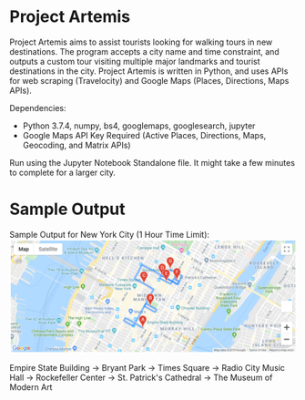# Project Artemis
 
 Project Artemis aims to assist tourists looking for walking tours in new destinations. The program accepts a city name and time constraint, and outputs a custom tour visiting multiple major landmarks and tourist destinations in the city. Project Artemis is written in Python, and uses APIs for web scraping (Travelocity) and Google Maps (Places, Directions, Maps APIs).
 
 Dependencies:
 * Python 3.7.4, numpy, bs4, googlemaps, googlesearch, jupyter
 * Google Maps API Key Required (Active Places, Directions, Maps, Geocoding, and Matrix APIs)

Run using the Jupyter Notebook Standalone file. It might take a few minutes to complete for a larger city.

# Sample Output

Sample Output for New York City (1 Hour Time Limit):
![Sample Output](https://github.com/avgupta456/Artemis/blob/master/images/NewYorkCity.PNG)

Empire State Building -> Bryant Park -> Times Square -> Radio City Music Hall -> Rockefeller Center -> St. Patrick's Cathedral -> The Museum of Modern Art
